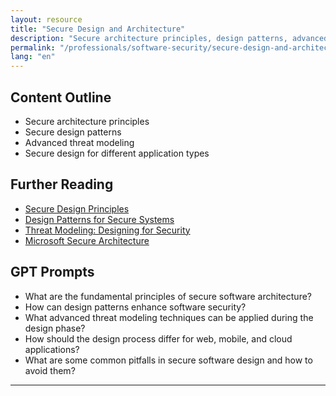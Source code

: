 ```yaml
---
layout: resource
title: "Secure Design and Architecture"
description: "Secure architecture principles, design patterns, advanced threat modeling, and secure design for different application types."
permalink: "/professionals/software-security/secure-design-and-architecture/"
lang: "en"
---
```


## Content Outline

- Secure architecture principles
- Secure design patterns
- Advanced threat modeling
- Secure design for different application types

## Further Reading

- [Secure Design Principles](https://csrc.nist.gov/publications/detail/sp/800-160/vol-1/final)
- [Design Patterns for Secure Systems](https://resources.sei.cmu.edu/library/subject-areas/design-patterns/)
- [Threat Modeling: Designing for Security](https://owasp.org/www-project-threat-modeling/)
- [Microsoft Secure Architecture](https://docs.microsoft.com/en-us/security/compass/secure-design)

## GPT Prompts

- What are the fundamental principles of secure software architecture?
- How can design patterns enhance software security?
- What advanced threat modeling techniques can be applied during the design phase?
- How should the design process differ for web, mobile, and cloud applications?
- What are some common pitfalls in secure software design and how to avoid them?

---
